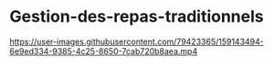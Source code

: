 # Gestion-des-repas-traditionnels

https://user-images.githubusercontent.com/79423365/159143494-6e9ed334-9385-4c25-8650-7cab720b8aea.mp4

